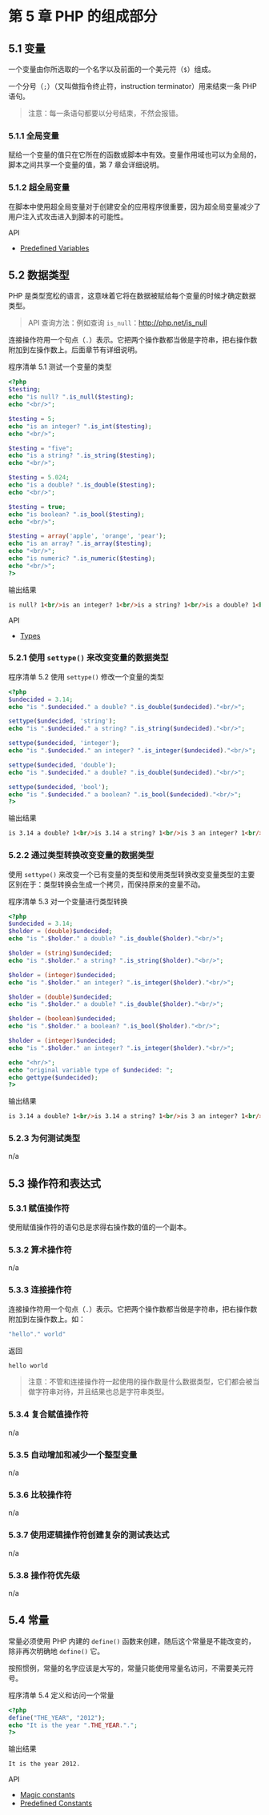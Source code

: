 # 第 5 章 PHP 的组成部分

## 5.1 变量

一个变量由你所选取的一个名字以及前面的一个美元符（`$`）组成。

一个分号（`;`）（又叫做指令终止符，instruction terminator）用来结束一条 PHP 语句。

> 注意：每一条语句都要以分号结束，不然会报错。

### 5.1.1 全局变量

赋给一个变量的值只在它所在的函数或脚本中有效。变量作用域也可以为全局的，脚本之间共享一个变量的值，第 7 章会详细说明。

### 5.1.2 超全局变量

在脚本中使用超全局变量对于创建安全的应用程序很重要，因为超全局变量减少了用户注入式攻击进入到脚本的可能性。

API

- [Predefined Variables](http://php.net/manual/en/reserved.variables.php)

## 5.2 数据类型

PHP 是类型宽松的语言，这意味着它将在数据被赋给每个变量的时候才确定数据类型。

> API 查询方法：例如查询 `is_null`：<http://php.net/is_null>

连接操作符用一个句点（`.`）表示。它把两个操作数都当做是字符串，把右操作数附加到左操作数上。后面章节有详细说明。

程序清单 5.1 测试一个变量的类型

```php
<?php
$testing;
echo "is null? ".is_null($testing);
echo "<br/>";

$testing = 5;
echo "is an integer? ".is_int($testing);
echo "<br/>";

$testing = "five";
echo "is a string? ".is_string($testing);
echo "<br/>";

$testing = 5.024;
echo "is a double? ".is_double($testing);
echo "<br/>";

$testing = true;
echo "is boolean? ".is_bool($testing);
echo "<br/>";

$testing = array('apple', 'orange', 'pear');
echo "is an array? ".is_array($testing);
echo "<br/>";
echo "is numeric? ".is_numeric($testing);
echo "<br/>";
?>
```

输出结果

```html
is null? 1<br/>is an integer? 1<br/>is a string? 1<br/>is a double? 1<br/>is boolean? 1<br/>is an array? 1<br/>is numeric? <br/>
```

API

- [Types](http://php.net/manual/en/language.types.php)

### 5.2.1 使用 `settype()` 来改变变量的数据类型

程序清单 5.2 使用 `settype()` 修改一个变量的类型

```php
<?php
$undecided = 3.14;
echo "is ".$undecided." a double? ".is_double($undecided)."<br/>";

settype($undecided, 'string');
echo "is ".$undecided." a string? ".is_string($undecided)."<br/>";

settype($undecided, 'integer');
echo "is ".$undecided." an integer? ".is_integer($undecided)."<br/>";

settype($undecided, 'double');
echo "is ".$undecided." a double? ".is_double($undecided)."<br/>";

settype($undecided, 'bool');
echo "is ".$undecided." a boolean? ".is_bool($undecided)."<br/>";
?>
```

输出结果

```html
is 3.14 a double? 1<br/>is 3.14 a string? 1<br/>is 3 an integer? 1<br/>is 3 a double? 1<br/>is 1 a boolean? 1<br/>
```

### 5.2.2 通过类型转换改变变量的数据类型

使用 `settype()` 来改变一个已有变量的类型和使用类型转换改变变量类型的主要区别在于：类型转换会生成一个拷贝，而保持原来的变量不动。

程序清单 5.3 对一个变量进行类型转换

```php
<?php
$undecided = 3.14;
$holder = (double)$undecided;
echo "is ".$holder." a double? ".is_double($holder)."<br/>";

$holder = (string)$undecided;
echo "is ".$holder." a string? ".is_string($holder)."<br/>";

$holder = (integer)$undecided;
echo "is ".$holder." an integer? ".is_integer($holder)."<br/>";

$holder = (double)$undecided;
echo "is ".$holder." a double? ".is_double($holder)."<br/>";

$holder = (boolean)$undecided;
echo "is ".$holder." a boolean? ".is_bool($holder)."<br/>";

$holder = (integer)$undecided;
echo "is ".$holder." an integer? ".is_integer($holder)."<br/>";

echo "<hr/>";
echo "original variable type of $undecided: ";
echo gettype($undecided);
?>
```

输出结果

```html
is 3.14 a double? 1<br/>is 3.14 a string? 1<br/>is 3 an integer? 1<br/>is 3.14 a double? 1<br/>is 1 a boolean? 1<br/>is 3 an integer? 1<br/>original variable type of 3.14: double
```

### 5.2.3 为何测试类型

n/a

## 5.3 操作符和表达式

### 5.3.1 赋值操作符

使用赋值操作符的语句总是求得右操作数的值的一个副本。

### 5.3.2 算术操作符

n/a

### 5.3.3 连接操作符

连接操作符用一个句点（`.`）表示。它把两个操作数都当做是字符串，把右操作数附加到左操作数上。如：

```php
"hello"." world"
```

返回

```html
hello world
```

> 注意：不管和连接操作符一起使用的操作数是什么数据类型，它们都会被当做字符串对待，并且结果也总是字符串类型。

### 5.3.4 复合赋值操作符

n/a

### 5.3.5 自动增加和减少一个整型变量

n/a

### 5.3.6 比较操作符

n/a

### 5.3.7 使用逻辑操作符创建复杂的测试表达式

n/a

### 5.3.8 操作符优先级

n/a

## 5.4 常量

常量必须使用 PHP 内建的 `define()` 函数来创建，随后这个常量是不能改变的，除非再次明确地 `define()` 它。

按照惯例，常量的名字应该是大写的，常量只能使用常量名访问，不需要美元符号。

程序清单 5.4 定义和访问一个常量

```php
<?php
define("THE_YEAR", "2012");
echo "It is the year ".THE_YEAR.".";
?>
```

输出结果

```html
It is the year 2012.
```

API

- [Magic constants](http://php.net/manual/en/language.constants.predefined.php)
- [Predefined Constants](http://php.net/manual/en/reserved.constants.php)